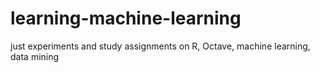 learning-machine-learning
=========================

just experiments and study assignments on R, Octave, machine learning, data mining
